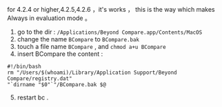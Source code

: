 for 4.2.4 or higher,4.2.5,4.2.6 ，it's works ， this is the way which makes Always in evaluation mode 。

1. go to the dir : `/Applications/Beyond Compare.app/Contents/MacOS`
2. change the name `BCompare` to `BCompare.bak`
3. touch a file name `BCompare` , and `chmod a+u BCompare`
4. insert BCompare the content :
```
#!/bin/bash
rm "/Users/$(whoami)/Library/Application Support/Beyond Compare/registry.dat"
"`dirname "$0"`"/BCompare.bak $@
```

5. restart bc .
